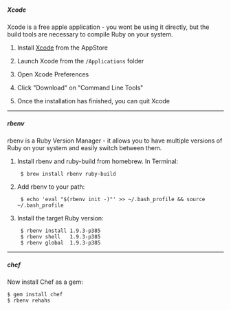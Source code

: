 ##### Xcode
Xcode is a free apple application - you wont be using it directly, but the build tools are necessary to compile Ruby on your system.

1. Install [Xcode][xcode] from the AppStore

1. Launch Xcode from the `/Applications` folder

1. Open Xcode Preferences

1. Click "Download" on "Command Line Tools"

1. Once the installation has finished, you can quit Xcode

- - -

##### rbenv
rbenv is a Ruby Version Manager - it allows you to have multiple versions of Ruby on your system and easily switch between them.

1. Install rbenv and ruby-build from homebrew. In Terminal:

        $ brew install rbenv ruby-build

1. Add rbenv to your path:

        $ echo 'eval "$(rbenv init -)"' >> ~/.bash_profile && source ~/.bash_profile

1. Install the target Ruby version:

        $ rbenv install 1.9.3-p385
        $ rbenv shell   1.9.3-p385
        $ rbenv global  1.9.3-p385


- - -

##### chef
Now install Chef as a gem:

    $ gem install chef
    $ rbenv rehahs

[xcode]: https://itunes.apple.com/us/app/Xcode/id497799835?mt=12 "Download Xcode from the AppStore"
